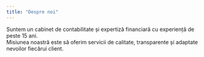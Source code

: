 ```yaml
---
title: "Despre noi"
---
```


Suntem un cabinet de contabilitate și expertiză financiară cu experiență de peste 15 ani.  
Misiunea noastră este să oferim servicii de calitate, transparente și adaptate nevoilor fiecărui client.
